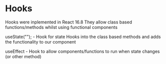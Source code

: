 # Hooks 

Hooks were inplemented in React 16.8
They allow class based functions/methods whilst using functional components

useState(""); - Hook for state
Hooks into the class based methods and adds the functionality to our component

useEffect - Hook to allow components/functions to run when state changes (or other method)